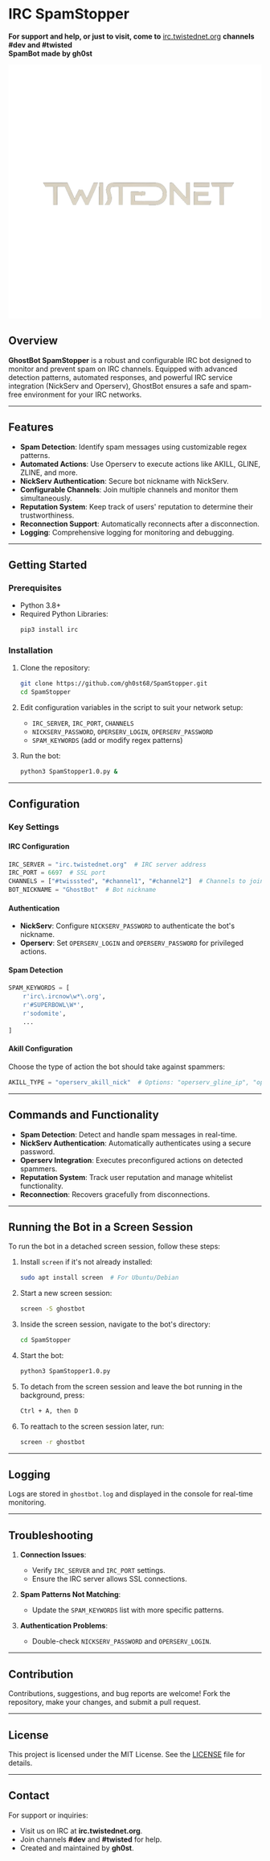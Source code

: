 
# IRC SpamStopper

**For support and help, or just to visit, come to** [irc.twistednet.org](irc://irc.twistednet.org) **channels #dev and #twisted**  
**SpamBot made by gh0st**  

![GhostBot Logo](https://raw.githubusercontent.com/gh0st68/web/main/TwistedNETLogo3.png)

## Overview

**GhostBot SpamStopper** is a robust and configurable IRC bot designed to monitor and prevent spam on IRC channels. Equipped with advanced detection patterns, automated responses, and powerful IRC service integration (NickServ and Operserv), GhostBot ensures a safe and spam-free environment for your IRC networks.

---

## Features

- **Spam Detection**: Identify spam messages using customizable regex patterns.
- **Automated Actions**: Use Operserv to execute actions like AKILL, GLINE, ZLINE, and more.
- **NickServ Authentication**: Secure bot nickname with NickServ.
- **Configurable Channels**: Join multiple channels and monitor them simultaneously.
- **Reputation System**: Keep track of users' reputation to determine their trustworthiness.
- **Reconnection Support**: Automatically reconnects after a disconnection.
- **Logging**: Comprehensive logging for monitoring and debugging.

---

## Getting Started

### Prerequisites

- Python 3.8+
- Required Python Libraries:
  ```bash
  pip3 install irc 
  ```

### Installation

1. Clone the repository:
   ```bash
   git clone https://github.com/gh0st68/SpamStopper.git
   cd SpamStopper
   ```

2. Edit configuration variables in the script to suit your network setup:
   - `IRC_SERVER`, `IRC_PORT`, `CHANNELS`
   - `NICKSERV_PASSWORD`, `OPERSERV_LOGIN`, `OPERSERV_PASSWORD`
   - `SPAM_KEYWORDS` (add or modify regex patterns)

3. Run the bot:
   ```bash
   python3 SpamStopper1.0.py &
   ```

---

## Configuration

### Key Settings

#### IRC Configuration
```python
IRC_SERVER = "irc.twistednet.org"  # IRC server address
IRC_PORT = 6697  # SSL port
CHANNELS = ["#twisssted", "#channel1", "#channel2"]  # Channels to join
BOT_NICKNAME = "GhostBot"  # Bot nickname
```

#### Authentication
- **NickServ**: Configure `NICKSERV_PASSWORD` to authenticate the bot's nickname.
- **Operserv**: Set `OPERSERV_LOGIN` and `OPERSERV_PASSWORD` for privileged actions.

#### Spam Detection
```python
SPAM_KEYWORDS = [
    r'irc\.ircnow\w*\.org',
    r'#SUPERBOWL\W*',
    r'sodomite',
    ...
]
```

#### Akill Configuration
Choose the type of action the bot should take against spammers:
```python
AKILL_TYPE = "operserv_akill_nick"  # Options: "operserv_gline_ip", "operserv_zline_ip", etc.
```

---

## Commands and Functionality

- **Spam Detection**: Detect and handle spam messages in real-time.
- **NickServ Authentication**: Automatically authenticates using a secure password.
- **Operserv Integration**: Executes preconfigured actions on detected spammers.
- **Reputation System**: Track user reputation and manage whitelist functionality.
- **Reconnection**: Recovers gracefully from disconnections.

---

## Running the Bot in a Screen Session

To run the bot in a detached screen session, follow these steps:

1. Install `screen` if it's not already installed:
   ```bash
   sudo apt install screen  # For Ubuntu/Debian
   ```

2. Start a new screen session:
   ```bash
   screen -S ghostbot
   ```

3. Inside the screen session, navigate to the bot's directory:
   ```bash
   cd SpamStopper
   ```

4. Start the bot:
   ```bash
   python3 SpamStopper1.0.py
   ```

5. To detach from the screen session and leave the bot running in the background, press:
   ```bash
   Ctrl + A, then D
   ```

6. To reattach to the screen session later, run:
   ```bash
   screen -r ghostbot
   ```

---

## Logging

Logs are stored in `ghostbot.log` and displayed in the console for real-time monitoring.

---

## Troubleshooting

1. **Connection Issues**:
   - Verify `IRC_SERVER` and `IRC_PORT` settings.
   - Ensure the IRC server allows SSL connections.

2. **Spam Patterns Not Matching**:
   - Update the `SPAM_KEYWORDS` list with more specific patterns.

3. **Authentication Problems**:
   - Double-check `NICKSERV_PASSWORD` and `OPERSERV_LOGIN`.

---

## Contribution

Contributions, suggestions, and bug reports are welcome! Fork the repository, make your changes, and submit a pull request.

---

## License

This project is licensed under the MIT License. See the [LICENSE](LICENSE) file for details.

---

## Contact

For support or inquiries:
- Visit us on IRC at **irc.twistednet.org**.
- Join channels **#dev** and **#twisted** for help.
- Created and maintained by **gh0st**.
